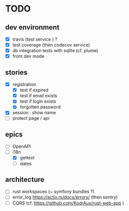 # TODO

## dev environment

* [x] travis (test service ) ?
* [x] test coverage (then codecov service)
* [x] db integration tests with sqlite (cf. plume)
* [x] front dev mode

## stories

* [x] registration 
  * [x] test if expired
  * [x] test if email exists
  * [x] test if login exists
  * [x] forgotten password
* [x] session : show name
* [ ] protect page / api

## epics

* [ ] OpenAPI
* [ ] i18n
  * [x] gettext
  * [ ] dates

## architecture

* [ ] rust workspaces (~ symfony bundles ?)
* [ ] error_log https://actix.rs/docs/errors/ (then sentry)
* [ ] CQRS (cf. https://github.com/KodrAus/rust-web-app )
